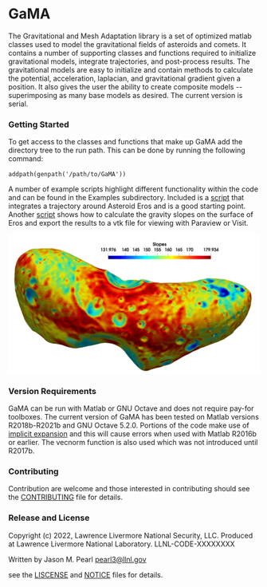 # GaMA
The Gravitational and Mesh Adaptation library is a set of optimized matlab classes used to model the gravitational fields of asteroids and comets. It contains a number of supporting classes and functions required to initialize gravitational models, integrate trajectories, and post-process results. The gravitational models are easy to initialize and contain methods to calculate the potential, acceleration, laplacian, and gravitational gradient given a position. It also gives the user the ability to create composite models -- superimposing as many base models as desired. The current version is serial. 

### Getting Started
To get access to the classes and functions that make up GaMA add the directory tree to the run path. This can be done by running the following command:

```
addpath(genpath('/path/to/GaMA')) 
```

A number of example scripts highlight different functionality within the code and can be found in the Examples subdirectory. Included is a [script](Examples/GravityModels/TrajectoryIntegration.m) that integrates a trajectory around Asteroid Eros and is a good starting point. Another [script](Examples/GravityModels/ErosSurfaceSlopes.m) shows how to calculate the gravity slopes on the surface of Eros and export the results to a vtk file for viewing with Paraview or Visit.

![Eros Slopes](ErosSlopes.png)


### Version Requirements
GaMA can be run with Matlab or GNU Octave and does not require pay-for toolboxes. The current version of GaMA has been tested on Matlab versions R2018b-R2021b and GNU Octave 5.2.0. Portions of the code make use of [implicit expansion](https://blogs.mathworks.com/loren/2016/10/24/matlab-arithmetic-expands-in-r2016b/) and
this will cause errors when used with Matlab R2016b or earlier. The vecnorm function is also used which was not introduced until R2017b. 

### Contributing
Contribution are welcome and those interested in contributing should see the [CONTRIBUTING](CONTRIBUTING)  file for details.

### Release and License
Copyright (c) 2022, Lawrence Livermore National Security, LLC. 
Produced at Lawrence Livermore National Laboratory. 
LLNL-CODE-XXXXXXXX

Written by Jason M. Pearl [pearl3@llnl.gov](mailto:pearl3@llnl.gov)


see the [LISCENSE](LICENSE) and [NOTICE](NOTICE) files for details.
